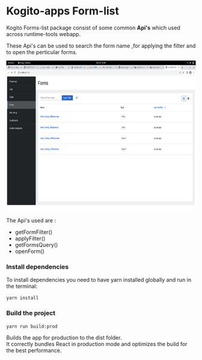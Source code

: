 # Kogito-apps Form-list

Kogito Forms-list package consist of some common **Api's** which used across runtime-tools webapp.

These Api's can be used to search the form name ,for applying the filter and to open the perticular forms. 

<img src="./docs/formpage.png" width="750px" height="400px">

The Api's used are :

 - getFormFilter()
 - applyFilter()
 - getFormsQuery()
 - openForm()

 ### Install dependencies

To install dependencies you need to have yarn installed globally and run in the terminal:
```
yarn install
```

### Build the project
```
yarn run build:prod
```
Builds the app for production to the dist folder.<br />
It correctly bundles React in production mode and optimizes the build for the best performance.
